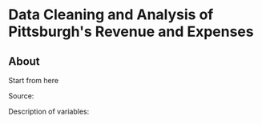 # Data Cleaning and Analysis of Pittsburgh's Revenue and Expenses
## About

Start from here

Source: 

Description of variables: 

